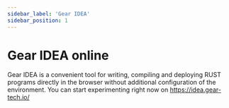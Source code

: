 ```yaml
---
sidebar_label: 'Gear IDEA'
sidebar_position: 1
---
```


# Gear IDEA online

Gear IDEA is a convenient tool for writing, compiling and deploying RUST programs directly in the browser without additional configuration of the environment. You can start experimenting right now on https://idea.gear-tech.io/